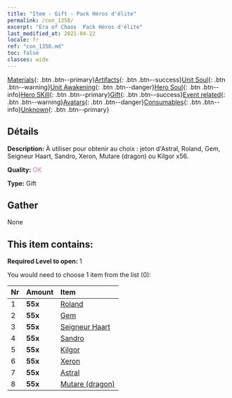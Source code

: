 ```yaml
---
title: "Item - Gift - Pack Héros d'élite"
permalink: /con_1358/
excerpt: "Era of Chaos  Pack Héros d'élite"
last_modified_at: 2021-04-22
locale: fr
ref: "con_1358.md"
toc: false
classes: wide
---
```

 [Materials](/ItemsFR/){: .btn .btn--primary}[Artifacts](/ItemsFR/Artifacts/){: .btn .btn--success}[Unit Soul](/ItemsFR/UnitSoul/){: .btn .btn--warning}[Unit Awakening](/ItemsFR/UnitAwakening/){: .btn .btn--danger}[Hero Soul](/ItemsFR/HeroSoul/){: .btn .btn--info}[Hero SKill](/ItemsFR/HeroSkill/){: .btn .btn--primary}[Gift](/ItemsFR/Gift/){: .btn .btn--success}[Event related](/ItemsFR/Events/){: .btn .btn--warning}[Avatars](/ItemsFR/Avatars/){: .btn .btn--danger}[Consumables](/ItemsFR/Consumables/){: .btn .btn--info}[Unknown](/ItemsFR/Unknown/){: .btn .btn--primary}

## Détails
 **Description:** À utiliser pour obtenir au choix : jeton d'Astral, Roland, Gem, Seigneur Haart, Sandro, Xeron, Mutare (dragon) ou Kilgor x56.

 **Quality:** <span style="color: #DA70D6">OK</span>

 **Type:** Gift

## Gather

  None

## This item contains:

 **Required Level to open:** 1

 You would need to choose 1 item from the list (0):

  | Nr | Amount |     Item    |
  |:---|:-------|:------------|
  | 1 |  **55x** | [Roland](/ItemsFR/her_362/) |  | 
  | 2 |  **55x** | [Gem](/ItemsFR/her_369/) |  | 
  | 3 |  **55x** | [Seigneur Haart](/ItemsFR/her_370/) |  | 
  | 4 |  **55x** | [Sandro](/ItemsFR/her_371/) |  | 
  | 5 |  **55x** | [Kilgor](/ItemsFR/her_374/) |  | 
  | 6 |  **55x** | [Xeron](/ItemsFR/her_383/) |  | 
  | 7 |  **55x** | [Astral](/ItemsFR/her_388/) |  | 
  | 8 |  **55x** | [Mutare (dragon)](/ItemsFR/her_390/) |  | 
